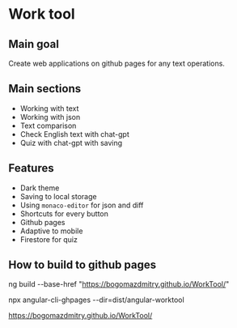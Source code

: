 # Work tool

## Main goal

Create web applications on github pages for any text operations.

## Main sections

- Working with text
- Working with json
- Text comparison
- Check English text with chat-gpt
- Quiz with chat-gpt with saving

## Features

- Dark theme
- Saving to local storage
- Using `monaco-editor` for json and diff
- Shortcuts for every button
- Github pages
- Adaptive to mobile
- Firestore for quiz

## How to build to github pages

ng build --base-href "https://bogomazdmitry.github.io/WorkTool/"

npx angular-cli-ghpages --dir=dist/angular-worktool

https://bogomazdmitry.github.io/WorkTool/
